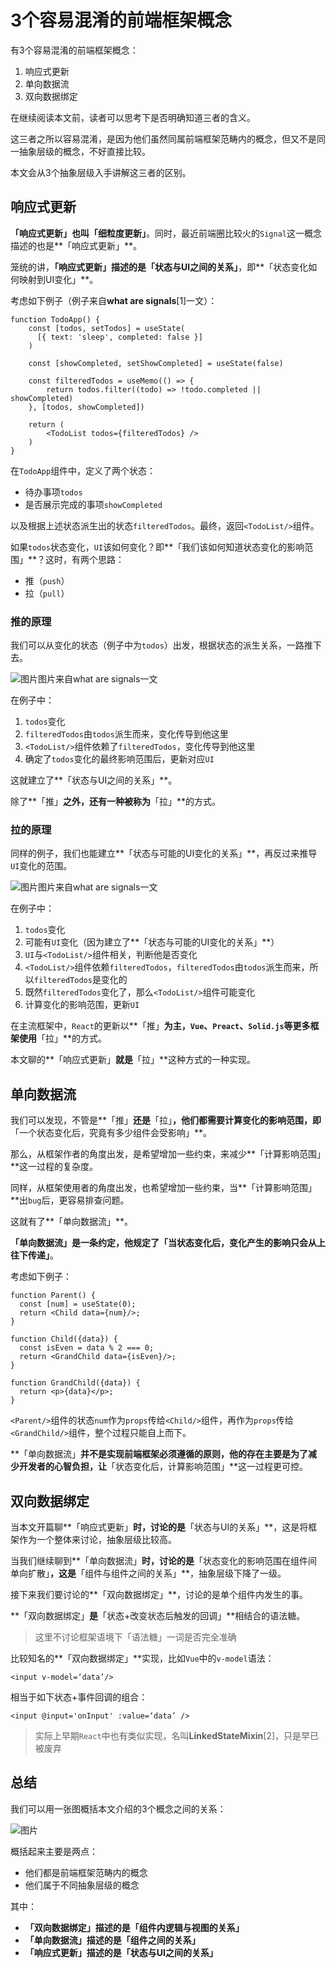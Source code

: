 # 3个容易混淆的前端框架概念

有3个容易混淆的前端框架概念：

1. 响应式更新
2. 单向数据流
3. 双向数据绑定

在继续阅读本文前，读者可以思考下是否明确知道三者的含义。

这三者之所以容易混淆，是因为他们虽然同属前端框架范畴内的概念，但又不是同一抽象层级的概念，不好直接比较。

本文会从3个抽象层级入手讲解这三者的区别。

## 响应式更新

**「响应式更新」**也叫**「细粒度更新」**。同时，最近前端圈比较火的`Signal`这一概念描述的也是**「响应式更新」**。

笼统的讲，**「响应式更新」**描述的是**「状态与UI之间的关系」**，即**「状态变化如何映射到UI变化」**。

考虑如下例子（例子来自**what are signals**[1]一文）：

```
function TodoApp() {
    const [todos, setTodos] = useState(
      [{ text: 'sleep', completed: false }]
    )
    
    const [showCompleted, setShowCompleted] = useState(false)
    
    const filteredTodos = useMemo(() => {
        return todos.filter((todo) => !todo.completed || showCompleted)
    }, [todos, showCompleted])

    return (
        <TodoList todos={filteredTodos} />
    )
}
```

在`TodoApp`组件中，定义了两个状态：

- 待办事项`todos`
- 是否展示完成的事项`showCompleted`

以及根据上述状态派生出的状态`filteredTodos`。最终，返回`<TodoList/>`组件。

如果`todos`状态变化，`UI`该如何变化？即**「我们该如何知道状态变化的影响范围」**？这时，有两个思路：

- 推（`push`）
- 拉（`pull`）

### 推的原理

我们可以从变化的状态（例子中为`todos`）出发，根据状态的派生关系，一路推下去。

![图片](https://mmbiz.qpic.cn/mmbiz_png/5Q3ZxrD2qNCvqVcjTmXZjpvoOrG3RKBN30fol7ibNcrX49PcQGh1879RCcog3kYt6BV6cg86buSv77oPCl0VFPg/640?wx_fmt=png&wxfrom=5&wx_lazy=1&wx_co=1)图片来自what are signals一文

在例子中：

1. `todos`变化
2. `filteredTodos`由`todos`派生而来，变化传导到他这里
3. `<TodoList/>`组件依赖了`filteredTodos`，变化传导到他这里
4. 确定了`todos`变化的最终影响范围后，更新对应`UI`

这就建立了**「状态与UI之间的关系」**。

除了**「推」**之外，还有一种被称为**「拉」**的方式。

### 拉的原理

同样的例子，我们也能建立**「状态与可能的UI变化的关系」**，再反过来推导`UI`变化的范围。

![图片](https://mmbiz.qpic.cn/mmbiz_png/5Q3ZxrD2qNCvqVcjTmXZjpvoOrG3RKBN7HQ3JPDsbNZSKW0PpEeSxXuLKibAnicGVwtuwRjaSkwRMEzOQxice8LFQ/640?wx_fmt=png&wxfrom=5&wx_lazy=1&wx_co=1)图片来自what are signals一文

在例子中：

1. `todos`变化
2. 可能有`UI`变化（因为建立了**「状态与可能的UI变化的关系」**）
3. `UI`与`<TodoList/>`组件相关，判断他是否变化
4. `<TodoList/>`组件依赖`filteredTodos`，`filteredTodos`由`todos`派生而来，所以`filteredTodos`是变化的
5. 既然`filteredTodos`变化了，那么`<TodoList/>`组件可能变化
6. 计算变化的影响范围，更新`UI`

在主流框架中，`React`的更新以**「推」**为主，`Vue`、`Preact`、`Solid.js`等更多框架使用**「拉」**的方式。

本文聊的**「响应式更新」**就是**「拉」**这种方式的一种实现。

## 单向数据流

我们可以发现，不管是**「推」**还是**「拉」**，他们都需要计算变化的影响范围，即**「一个状态变化后，究竟有多少组件会受影响」**。

那么，从框架作者的角度出发，是希望增加一些约束，来减少**「计算影响范围」**这一过程的复杂度。

同样，从框架使用者的角度出发，也希望增加一些约束，当**「计算影响范围」**出`bug`后，更容易排查问题。

这就有了**「单向数据流」**。

**「单向数据流」**是一条约定，他规定了**「当状态变化后，变化产生的影响只会从上往下传递」**。

考虑如下例子：

```
function Parent() {
  const [num] = useState(0);
  return <Child data={num}/>;
}

function Child({data}) {
  const isEven = data % 2 === 0;
  return <GrandChild data={isEven}/>;
}

function GrandChild({data}) {
  return <p>{data}</p>;
}
```

`<Parent/>`组件的状态`num`作为`props`传给`<Child/>`组件，再作为`props`传给`<GrandChild/>`组件，整个过程只能自上而下。

**「单向数据流」**并不是实现前端框架必须遵循的原则，他的存在主要是为了减少开发者的心智负担，让**「状态变化后，计算影响范围」**这一过程更可控。

## 双向数据绑定

当本文开篇聊**「响应式更新」**时，讨论的是**「状态与UI的关系」**，这是将框架作为一个整体来讨论，抽象层级比较高。

当我们继续聊到**「单向数据流」**时，讨论的是**「状态变化的影响范围在组件间单向扩散」**，这是**「组件与组件之间的关系」**，抽象层级下降了一级。

接下来我们要讨论的**「双向数据绑定」**，讨论的是单个组件内发生的事。

**「双向数据绑定」**是**「状态+改变状态后触发的回调」**相结合的语法糖。

> 这里不讨论框架语境下「语法糖」一词是否完全准确

比较知名的**「双向数据绑定」**实现，比如`Vue`中的`v-model`语法：

```
<input v-model=‘data’/>
```

相当于如下状态+事件回调的组合：

```
<input @input='onInput' :value=‘data’ />
```

> 实际上早期`React`中也有类似实现，名叫**LinkedStateMixin**[2]，只是早已被废弃

## 总结

我们可以用一张图概括本文介绍的3个概念之间的关系：

![图片](https://mmbiz.qpic.cn/mmbiz_png/5Q3ZxrD2qNCvqVcjTmXZjpvoOrG3RKBNlzuqlL26iaEtbLCJhRbnu5jJoJibBJXjGZArkdt5eUzs5GyJ1qqaLo1w/640?wx_fmt=png&wxfrom=5&wx_lazy=1&wx_co=1)

概括起来主要是两点：

- 他们都是前端框架范畴内的概念
- 他们属于不同抽象层级的概念

其中：

- **「双向数据绑定」**描述的是**「组件内逻辑与视图的关系」**
- **「单向数据流」**描述的是**「组件之间的关系」**
- **「响应式更新」**描述的是**「状态与UI之间的关系」**


